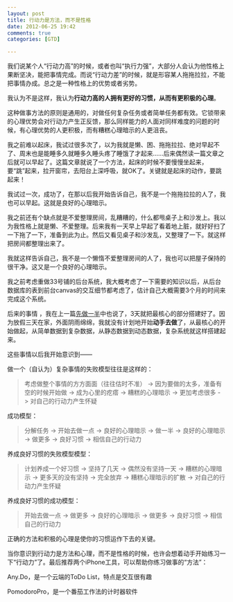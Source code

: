 ```yaml
---
layout: post
title: 行动力是方法，而不是性格
date: 2012-06-25 19:42
comments: true
categories: [GTD]

---
```


我们说某个人“行动力高”的时候，或者也叫“执行力强”，大部分人会认为他性格上果断坚决，能把事情完成。而说“行动力差”的时候，就是形容某人拖拖拉拉，不能把事情办成。总之是一种性格上的优势或者劣势。

我认为不是这样，我认为<strong>行动力高的人拥有更好的习惯，从而有更积极的心理</strong>。

这种做事方法的原则是通用的，对做任何复杂任务或者简单任务都有效。它锁带来的心理优势会对行动力产生正反馈，那么同样能力的人面对同样难度的问题的时候，有心理优势的人更积极，而有糟糕心理暗示的人更沮丧。

我之前难以起床，我试过很多次了，以为我就是懒、困、拖拖拉拉、绝对早起不了、周末也是能睡多久就睡多久睡头疼了睡饿了才起来……后来偶然读一篇文章之后就可以早起了。这篇文章就说了一个方法，起床的时候不要慢慢坐起来，要“跳”起来，拉开窗帘，去阳台上深呼吸，就OK了。关键就是起床的动作，要跳起来！

我试过一次，成功了，在那以后我开始告诉自己，我不是一个拖拖拉拉的人了，我也可以早起。这就是良好的心理暗示。

我之前还有个缺点就是不爱整理房间，乱糟糟的，什么都甩桌子上和沙发上。我以为我性格上就是懒、不爱整理。后来我有一天早上早起了看着地上脏，就好好扫了一下拖了一下，准备到此为止。然后又看见桌子和沙发乱，又整理了一下。就这样把房间都整理出来了。

我就这样告诉自己，我不是一个懒惰不爱整理房间的人了，我也可以把屋子保持的很干净。这又是一个良好的心理暗示。

我之前考虑重做33号铺的后台系统，我大概考虑了一下需要的知识以后，从后台数据库的表到前台canvas的交互细节都考虑了，估计自己大概需要3个月的时间来完成这个系统。

后来的事情 ，我在上一篇<a href="http://yuguo.us/weblog/half-first/">先做一半</a>中也说了，3天就把最核心的部分搭建好了。因为放假三天在家，外面阴雨绵绵，我就没有计划地开始<strong>动手去做</strong>了，从最核心的开始做起，从简单数据到复杂数据，从静态数据到动态数据，复杂系统就这样搭建起来。

这些事情以后我开始意识到——

做一个（自认为）复杂事情的失败模型往往是这样的：
<blockquote>考虑做整个事情的方方面面（往往估时不准） -&gt; 因为要做的太多，准备有空的时候开始做 -&gt; 成为心里的疙瘩 -&gt; 糟糕的心理暗示 -&gt; 更加考虑很多 -&gt; 对自己的行动力产生怀疑</blockquote>
成功模型：
<blockquote>分解任务 -&gt; 开始去做一点 -&gt; 良好的心理暗示 -&gt; 做一半 -&gt; 良好的心理暗示 -&gt; 做更多 -&gt; 良好习惯 -&gt; 相信自己的行动力</blockquote>
养成良好习惯的失败模型模型：
<blockquote>计划养成一个好习惯 -&gt; 坚持了几天 -&gt; 偶然没有坚持一天 -&gt; 糟糕的心理暗示 -&gt; 更多天的没有坚持 -&gt; 完全放弃 -&gt; 糟糕心理暗示的扩散 -&gt; 对自己的行动力产生怀疑</blockquote>
养成良好习惯的成功模型：
<blockquote>开始去做一点 -&gt; 做更多 -&gt; 良好的心理暗示 -&gt; 做更多 -&gt; 良好习惯 -&gt; 相信自己的行动力</blockquote>
正确的方法和积极的心理是使你的习惯运作下去的关键。

当你意识到行动力是方法和心理，而不是性格的时候，也许会想着动手开始练习一下“行动力”了。最后推荐两个iPhone工具，可以帮助你练习做事的“方法”：

Any.Do，是一个云端的ToDo List，特点是交互很有趣

PomodoroPro，是一个番茄工作法的计时器软件

